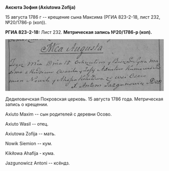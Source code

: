 **Аксюта Зофия (Axiutowa Zofija)**

15 августа 1786 г -- крещение сына Максима (РГИА 823-2-18, лист 232,
№20/1786-р (коп)).

**РГИА 823-2-18:** Лист 232. **Метрическая запись №20/1786-р (коп).**

![](./media/0406680a94d7848b162e7c7c1f1bcc52a114572a.png)

Дедиловичская Покровская церковь. 15 августа 1786 года. Метрическая
запись о крещении.

Axiuto Maxim -- сын родителей с деревни Осово.

Axiuto Wasil -- отец.

Axiutowa Zofija -- мать.

Nowik Siemion -- кум.

Kikiłowa Ahafija - кума.

Jazgunowicz Antoni -- ксёндз.
